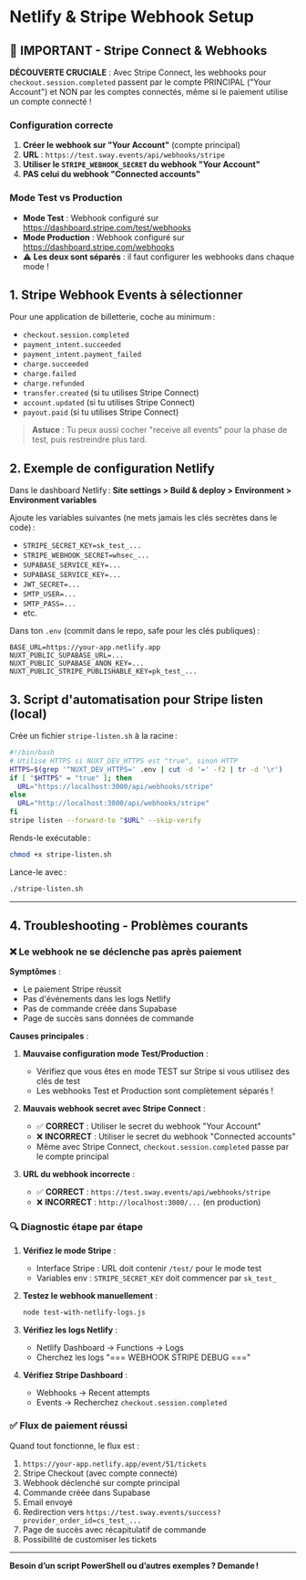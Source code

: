 # Netlify & Stripe Webhook Setup

## 🚨 IMPORTANT - Stripe Connect & Webhooks

**DÉCOUVERTE CRUCIALE** : Avec Stripe Connect, les webhooks pour `checkout.session.completed` passent par le compte PRINCIPAL ("Your Account") et NON par les comptes connectés, même si le paiement utilise un compte connecté !

### Configuration correcte

1. **Créer le webhook sur "Your Account"** (compte principal)
2. **URL** : `https://test.sway.events/api/webhooks/stripe`
3. **Utiliser le `STRIPE_WEBHOOK_SECRET` du webhook "Your Account"**
4. **PAS celui du webhook "Connected accounts"**

### Mode Test vs Production

- **Mode Test** : Webhook configuré sur <https://dashboard.stripe.com/test/webhooks>
- **Mode Production** : Webhook configuré sur <https://dashboard.stripe.com/webhooks>
- ⚠️ **Les deux sont séparés** : il faut configurer les webhooks dans chaque mode !

## 1. Stripe Webhook Events à sélectionner

Pour une application de billetterie, coche au minimum :

- `checkout.session.completed`
- `payment_intent.succeeded`
- `payment_intent.payment_failed`
- `charge.succeeded`
- `charge.failed`
- `charge.refunded`
- `transfer.created` (si tu utilises Stripe Connect)
- `account.updated` (si tu utilises Stripe Connect)
- `payout.paid` (si tu utilises Stripe Connect)

> **Astuce** : Tu peux aussi cocher "receive all events" pour la phase de test, puis restreindre plus tard.

## 2. Exemple de configuration Netlify

Dans le dashboard Netlify : **Site settings > Build & deploy > Environment > Environment variables**

Ajoute les variables suivantes (ne mets jamais les clés secrètes dans le code) :

- `STRIPE_SECRET_KEY=sk_test_...`
- `STRIPE_WEBHOOK_SECRET=whsec_...`
- `SUPABASE_SERVICE_KEY=...`
- `SUPABASE_SERVICE_KEY=...`
- `JWT_SECRET=...`
- `SMTP_USER=...`
- `SMTP_PASS=...`
- etc.

Dans ton `.env` (commit dans le repo, safe pour les clés publiques) :

```env
BASE_URL=https://your-app.netlify.app
NUXT_PUBLIC_SUPABASE_URL=...
NUXT_PUBLIC_SUPABASE_ANON_KEY=...
NUXT_PUBLIC_STRIPE_PUBLISHABLE_KEY=pk_test_...
```

## 3. Script d'automatisation pour Stripe listen (local)

Crée un fichier `stripe-listen.sh` à la racine :

```bash
#!/bin/bash
# Utilise HTTPS si NUXT_DEV_HTTPS est "true", sinon HTTP
HTTPS=$(grep '^NUXT_DEV_HTTPS=' .env | cut -d '=' -f2 | tr -d '\r')
if [ "$HTTPS" = "true" ]; then
  URL="https://localhost:3000/api/webhooks/stripe"
else
  URL="http://localhost:3000/api/webhooks/stripe"
fi
stripe listen --forward-to "$URL" --skip-verify
```

Rends-le exécutable :

```bash
chmod +x stripe-listen.sh
```

Lance-le avec :

```bash
./stripe-listen.sh
```

---

## 4. Troubleshooting - Problèmes courants

### ❌ Le webhook ne se déclenche pas après paiement

**Symptômes** :
- Le paiement Stripe réussit
- Pas d'événements dans les logs Netlify
- Pas de commande créée dans Supabase
- Page de succès sans données de commande

**Causes principales** :

1. **Mauvaise configuration mode Test/Production** :
   - Vérifiez que vous êtes en mode TEST sur Stripe si vous utilisez des clés de test
   - Les webhooks Test et Production sont complètement séparés !

2. **Mauvais webhook secret avec Stripe Connect** :
   - ✅ **CORRECT** : Utiliser le secret du webhook "Your Account"
   - ❌ **INCORRECT** : Utiliser le secret du webhook "Connected accounts"
   - Même avec Stripe Connect, `checkout.session.completed` passe par le compte principal

3. **URL du webhook incorrecte** :
   - ✅ **CORRECT** : `https://test.sway.events/api/webhooks/stripe`
   - ❌ **INCORRECT** : `http://localhost:3000/...` (en production)

### 🔍 Diagnostic étape par étape

1. **Vérifiez le mode Stripe** :
   - Interface Stripe : URL doit contenir `/test/` pour le mode test
   - Variables env : `STRIPE_SECRET_KEY` doit commencer par `sk_test_`

2. **Testez le webhook manuellement** :
   ```bash
   node test-with-netlify-logs.js
   ```

3. **Vérifiez les logs Netlify** :
   - Netlify Dashboard → Functions → Logs
   - Cherchez les logs "=== WEBHOOK STRIPE DEBUG ==="

4. **Vérifiez Stripe Dashboard** :
   - Webhooks → Recent attempts
   - Events → Recherchez `checkout.session.completed`

### ✅ Flux de paiement réussi

Quand tout fonctionne, le flux est :
1. `https://your-app.netlify.app/event/51/tickets`
2. Stripe Checkout (avec compte connecté)
3. Webhook déclenché sur compte principal
4. Commande créée dans Supabase
5. Email envoyé
6. Redirection vers `https://test.sway.events/success?provider_order_id=cs_test_...`
7. Page de succès avec récapitulatif de commande
8. Possibilité de customiser les tickets

---

**Besoin d’un script PowerShell ou d’autres exemples ? Demande !**
